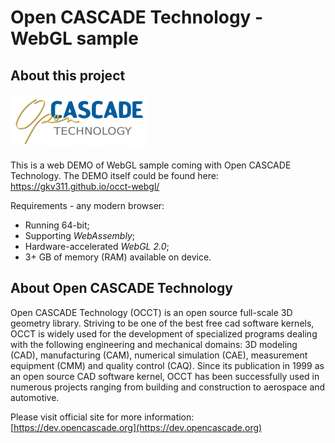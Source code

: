 Open CASCADE Technology - WebGL sample
======================================

## About this project

![Open CASCADE Technology logo](/images/occt_draw_logo.png)

This is a web DEMO of WebGL sample coming with Open CASCADE Technology.
The DEMO itself could be found here:<br>
https://gkv311.github.io/occt-webgl/

Requirements - any modern browser:
- Running 64-bit;
- Supporting *WebAssembly*;
- Hardware-accelerated *WebGL 2.0*;
- 3+ GB of memory (RAM) available on device.

## About Open CASCADE Technology

Open CASCADE Technology (OCCT) is an open source full-scale 3D geometry library.
Striving to be one of the best free cad software kernels, OCCT is widely used for the development of specialized programs
dealing with the following engineering and mechanical domains:
3D modeling (CAD), manufacturing (CAM), numerical simulation (CAE), measurement equipment (CMM) and quality control (CAQ).
Since its publication in 1999 as an open source CAD software kernel,
OCCT has been successfully used in numerous projects ranging from building and construction to aerospace and automotive.

Please visit official site for more information:<br/>
[https://dev.opencascade.org](https://dev.opencascade.org)
